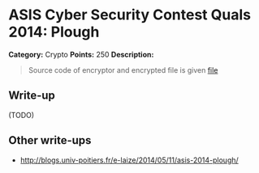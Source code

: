 # ASIS Cyber Security Contest Quals 2014: Plough

**Category:** Crypto
**Points:** 250
**Description:**

> Source code of encryptor and encrypted file is given
> [file](crypto_250_bf16a61aa8117be9c994f171023d37ff)

## Write-up

(TODO)

## Other write-ups

* http://blogs.univ-poitiers.fr/e-laize/2014/05/11/asis-2014-plough/
